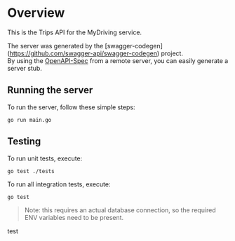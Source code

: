 # Overview

This is the Trips API for the MyDriving service.

The server was generated by the [swagger-codegen]
(https://github.com/swagger-api/swagger-codegen) project.  
By using the [OpenAPI-Spec](https://github.com/OAI/OpenAPI-Specification) from a remote server, you can easily generate a server stub.

## Running the server

To run the server, follow these simple steps:

```shell
go run main.go
```

## Testing

To run unit tests, execute:

```shell
go test ./tests
```

To run all integration tests, execute:

```shell
go test
```

> Note: this requires an actual database connection, so the required ENV variables need to be present.


test

